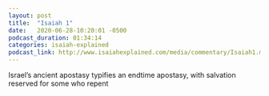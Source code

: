 ```yaml
---
layout: post
title:  "Isaiah 1"
date:   2020-06-28-10:20:01 -0500
podcast_duration: 01:34:14
categories: isaiah-explained
podcast_link: http://www.isaiahexplained.com/media/commentary/Isaiah1.mp3
---
```

Israel’s ancient apostasy typifies an endtime apostasy, with salvation reserved for some who repent
